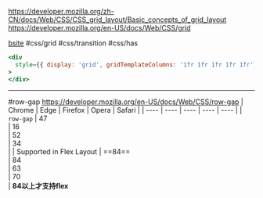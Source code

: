 https://developer.mozilla.org/zh-CN/docs/Web/CSS/CSS_grid_layout/Basic_concepts_of_grid_layout
https://developer.mozilla.org/en-US/docs/Web/CSS/grid

[bsite](https://www.bilibili.com/video/BV17Q4y1H7v9/?buvid=XYBA826BA47FA1770A56CAC97CD8F2A3DAE7D&from_spmid=tm.recommend.0.0&is_story_h5=false&mid=W%2B8vlgPw8%2FLrz5E2mFtVbQ%3D%3D&p=1&plat_id=116&share_from=ugc&share_medium=android&share_plat=android&share_session_id=21c6ebc3-be04-4849-882b-f1e712252435&share_source=WEIXIN&share_tag=s_i&spmid=united.player-video-detail.0.0&timestamp=1699243216&unique_k=SWN6Qp1&up_id=666759136&vd_source=62c8a03e66ff063b9af3e473fadb8049) #css/grid #css/transition #css/has

```jsx
<div
  style={{ display: 'grid', gridTemplateColumns: '1fr 1fr 1fr 1fr 1fr', gap: 10, maxHeight: 300, overflow: 'auto', marginBottom: 10, padding: 0, gridTemplateRows:'1fr' }}
>
</div>
```

---
#row-gap
https://developer.mozilla.org/en-US/docs/Web/CSS/row-gap
| Chrome | Edge | Firefox | Opera | Safari |
| ---- | ---- | ---- | ---- | ---- |
| `row-gap` | 47<br> | 16<br> | 52<br> | 34<br> |
| Supported in Flex Layout | ==84==<br> | 84<br> | 63<br> | 70<br> |
**84以上才支持flex**
